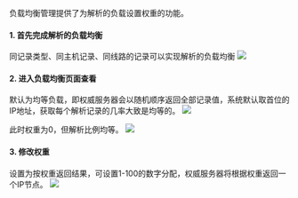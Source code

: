 负载均衡管理提供了为解析的负载设置权重的功能。

#### 1. 首先完成解析的负载均衡
同记录类型、同主机记录、同线路的记录可以实现解析的负载均衡
![](http://imgcache.tcecqpoc.fsphere.cn/image/mc.qcloudimg.com/static/img/0ac9e0d7eb6589b32caba884b3b53a9b/-.png)

#### 2. 进入负载均衡页面查看
默认为均等负载，即权威服务器会以随机顺序返回全部记录值，系统默认取首位的IP地址，获取每个解析记录的几率大致是均等的。
![](http://imgcache.tcecqpoc.fsphere.cn/image/mc.qcloudimg.com/static/img/f29830d8d1d2542d9d9db25574d0709f/0.png)

此时权重为0，但解析比例均等。
![](http://imgcache.tcecqpoc.fsphere.cn/image/mc.qcloudimg.com/static/img/88944591a53eda951ff422a63b83a048/1.png)

#### 3. 修改权重
设置为按权重返回结果，可设置1-100的数字分配，权威服务器将根据权重返回一个IP节点。
![](http://imgcache.tcecqpoc.fsphere.cn/image/mc.qcloudimg.com/static/img/f1e050c966c068197a562e3be7ce5be1/2.png)
